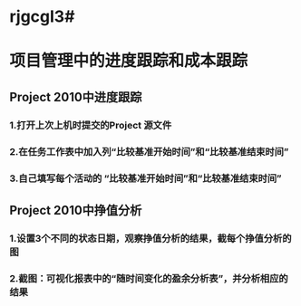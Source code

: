 # rjgcgl3# <br>
# 项目管理中的进度跟踪和成本跟踪<br>
## Project 2010中进度跟踪<br>
### 1.打开上次上机时提交的Project 源文件<br>
### 2.在任务工作表中加入列“比较基准开始时间”和“比较基准结束时间”<br>
### 3.自己填写每个活动的 “比较基准开始时间”和“比较基准结束时间”<br>
## Project 2010中挣值分析<br>
### 1.设置3个不同的状态日期，观察挣值分析的结果，截每个挣值分析的图<br>
### 2.截图：可视化报表中的“随时间变化的盈余分析表”，并分析相应的结果<br>


